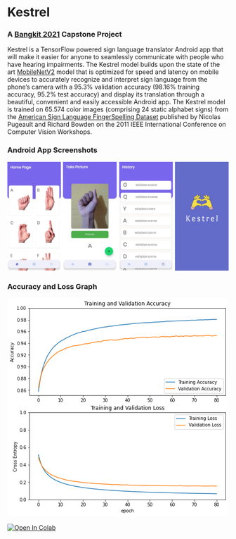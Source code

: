 # Kestrel
### A [Bangkit 2021](https://grow.google/intl/id_id/bangkit/) Capstone Project

Kestrel is a TensorFlow powered sign language translator Android app that will make it easier for anyone to seamlessly communicate with people who have hearing impairments. The Kestrel model builds upon the state of the art [MobileNetV2](https://arxiv.org/abs/1801.04381) model that is optimized for speed and latency on mobile devices to accurately recognize and interpret sign language from the phone’s camera with a 95.3% validation accuracy (98.16% training accuracy, 95.2% test accuracy) and display its translation through a beautiful, convenient and easily accessible Android app. The Kestrel model is trained on 65.574 color images (comprising 24 static alphabet signs) from the [American Sign Language FingerSpelling Dataset](https://ieeexplore.ieee.org/document/6130290) published by Nicolas Pugeault and Richard Bowden on the 2011 IEEE International Conference on Computer Vision Workshops.

### Android App Screenshots

![Screenshots](assets/Combined.png)

### Accuracy and Loss Graph

![Accuracy](assets/Accuracy.png)

<a href="https://colab.research.google.com/github/WenzelArifiandi/kestrel/blob/main/TensorFlow/Kestrel%2BModel%2BPure200.ipynb" target="_parent"><img src="https://colab.research.google.com/assets/colab-badge.svg" alt="Open In Colab"/></a>
